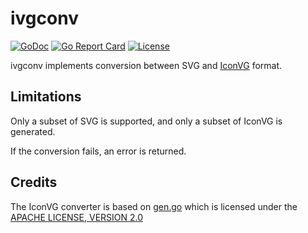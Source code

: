 # ivgconv

[![GoDoc](https://godoc.org/github.com/gio-eui/ivgconv?status.svg)](https://godoc.org/github.com/gio-eui/ivgconv)
[![Go Report Card](https://goreportcard.com/badge/github.com/gio-eui/ivgconv)](https://goreportcard.com/report/github.com/gio-eui/ivgconv)
[![License](https://img.shields.io/badge/License-MIT-blue.svg)](https://raw.githubusercontent.com/gio-eui/ivgconv/master/LICENSE)


ivgconv implements conversion between SVG and [IconVG](https://github.com/golang/exp/tree/master/shiny/iconvg) format.


## Limitations

Only a subset of SVG is supported, and only a subset of IconVG is generated.

If the conversion fails, an error is returned.


## Credits

The IconVG converter is based on [gen.go](https://github.com/golang/exp/blob/master/shiny/materialdesign/icons/gen.go) which is licensed under the [APACHE LICENSE, VERSION 2.0](https://github.com/golang/exp/blob/master/shiny/materialdesign/icons/LICENSE)
